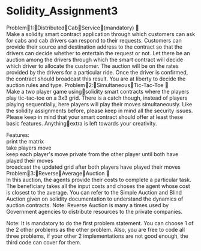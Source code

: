 # Solidity_Assignment3

Problem1:DistributedCabService(mandatory)   
Make a solidity smart contract application through which customers can ask for cabs and cab drivers can
respond to their requests. Customers can provide their source and destination address to the contract so
that the drivers can decide whether to entertain the request or not. Let there be an auction among the
drivers through which the smart contract will decide which driver to allocate the customer. The auction will
be on the rates provided by the drivers for a particular ride. Once the driver is confirmed, the contract should
broadcast this result. You are at liberty to decide the auction rules and type.
Problem2:SimultaneousTic-Tac-Toe   
Make a two player game usingsolidity smart contracts where the players play tic-tac-toe on a 3x3 grid. There
is a catch though, instead of players playing sequentially, here players will play their moves simultaneously.
Like the solidity assignments before, please keep in mind all the security issues. Please keep in mind that
your smart contract should offer at least these basic features. Anythingextra is left towards your creativity.  
  
Features:  
print the matrix  
take players move  
keep each player's move private from the other player until both have played their moves  
broadcast the updated grid after both players have played their moves  
Problem3:ReverseAverageAuction   
In this auction, the agents provide their costs to complete a particular task. The beneficiary takes all the
input costs and choses the agent whose cost is closest to the average. You can refer to the Simple Auction
and Blind Auction given on solidity documentation to understand the dynamics of auction contracts. Note:
Reverse Auction is many a times used by Government agencies to distribute resources to the private
companies.  

Note: It is mandatory to do the first problem statement. You can choose 1 of the 2 other problems as the
other problem. Also, you are free to code all three problems, if your other 2 implementations are not good
enough, the third code can cover for them.  
